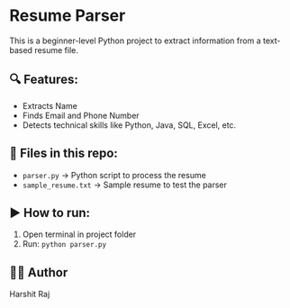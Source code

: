 # Resume Parser

This is a beginner-level Python project to extract information from a text-based resume file.

## 🔍 Features:
- Extracts Name
- Finds Email and Phone Number
- Detects technical skills like Python, Java, SQL, Excel, etc.

## 📁 Files in this repo:
- `parser.py` → Python script to process the resume
- `sample_resume.txt` → Sample resume to test the parser

## ▶️ How to run:
1. Open terminal in project folder
2. Run: `python parser.py`

## 👨‍💻 Author
Harshit Raj
